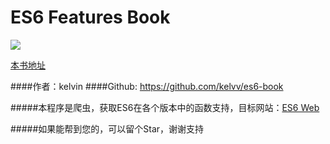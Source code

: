 # ES6 Features Book

![](http://thumbnail0.baidupcs.com/thumbnail/bb6bc87bc17795c0f6e77b8b222adb24?fid=1129354258-250528-538796242172703&time=1462665600&rt=sh&sign=FDTAER-DCb740ccc5511e5e8fedcff06b081203-vVTKlud6gqu73SBOFUsVPhjNHXY%3D&expires=8h&chkv=0&chkbd=0&chkpc=&dp-logid=2977233643732368070&dp-callid=0&size=c710_u400&quality=100)

[本书地址](https://jarvin-guan.gitbooks.io/es6-features/content/)

####作者：kelvin
####Github: https://github.com/kelvv/es6-book

#####本程序是爬虫，获取ES6在各个版本中的函数支持，目标网站：[ES6 Web](http://node.green/)

#####如果能帮到您的，可以留个Star，谢谢支持
